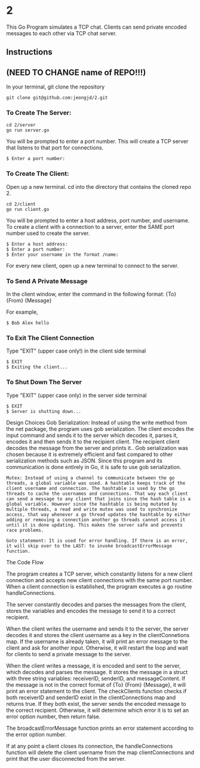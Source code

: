 # 2

This Go Program simulates a TCP chat. Clients can send private encoded messages to each other via TCP chat server. 

## Instructions

## (NEED TO CHANGE name of REPO!!!) 
In your terminal, git clone the repository 

    git clone git@github.com:jeongjd/2.git 
   
### To Create The Server:

    cd 2/server
    go run server.go 

You will be prompted to enter a port number. This will create a TCP server that listens to that port for connections. 

    $ Enter a port number: 

### To Create The Client:

Open up a new terminal. cd into the directory that contains the cloned repo 2. 

    cd 2/client
    go run client.go 
    
You will be prompted to enter a host address, port number, and username. 
To create a client with a connection to a server, enter the SAME port number used to create the server. 

    $ Enter a host address:
    $ Enter a port number: 
    $ Enter your username in the format /name: 

For every new client, open up a new terminal to connect to the server. 

### To Send A Private Message
In the client window, enter the command in the following format: {To} {From} {Message}

For example, 

    $ Bob Alex hello 

### To Exit The Client Connection

Type "EXIT" (upper case only!) in the client side terminal 

    $ EXIT
    $ Exiting the client... 

### To Shut Down The Server 

Type "EXIT" (upper case only) in the server side terminal 

    $ EXIT
    $ Server is shutting down... 
    

Design Choices
	Gob Serialization: Instead of using the write method from the net package, the program uses gob serialization. The client encodes the input command and sends it to the server which decodes it, parses it, encodes it and then sends it to the recipient client. The recipient client decodes the message from the server and prints it.. Gob serialization was chosen because it is extremely efficient and fast compared to other serialization methods such as JSON. Since this program and its communication is done entirely in Go, it is safe to use gob serialization.

	Mutex: Instead of using a channel to communicate between the go threads, a global variable was used. A hashtable keeps track of the client username and connection. The hashtable is used by the go threads to cache the usernames and connections. That way each client can send a message to any client that joins since the hash table is a global variable. However since the hashtable is being mutated by multiple threads, a read and write mutex was used to synchronize access, that way whenever a go thread updates the hashtable by either adding or removing a connection another go threads cannot access it until it is done updating. This makes the server safe and prevents race problems. 

	Goto statement: It is used for error handling. If there is an error, it will skip over to the LAST: to invoke broadcastErrorMessage function. 


The Code Flow 

The program creates a TCP server, which constantly listens for a new client connection and accepts new client connections with the same port number. When a client connection is established, the program executes a go routine handleConnections. 

The server constantly decodes and parses the messages from the client, stores the variables and encodes the message to send it to a correct recipient. 

When the client writes the username and sends it to the server, the server decodes it and stores the client username as a key in the clientConnetions map.  If the username is already taken, it will print an error message to the client and ask for another input. Otherwise, it will restart the loop and wait for clients to send a private message to the server. 

When the client writes a message, it is encoded and sent to the server, which decodes and parses the message. It stores the message in a struct with three string variables: receiverID, senderID, and messageContent. If the message is not in the correct format of {To} {From} {Message}, it will print an error statement to the client. The checkClients function checks if both receiverID and senderID exist in the clientConnections map and returns true. If they both exist, the server sends the encoded message to the correct recipient. Otherwise, it will determine which error it is to set an error option number, then return false. 

The broadcastErrorMessage function prints an error statement according to the error option number. 

If at any point a client closes its connection, the handleConnections function will delete the client username from the map clientConnections and print that the user disconnected from the server. 




